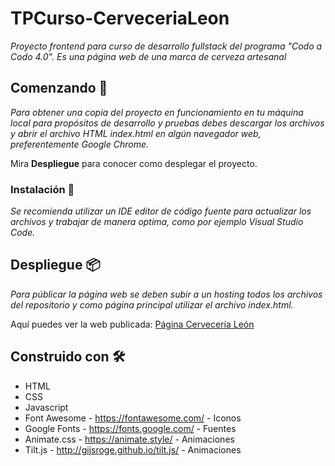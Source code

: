 # TPCurso-CerveceriaLeon

_Proyecto frontend para curso de desarrollo fullstack del programa "Codo a Codo 4.0". Es una página web de una marca de cerveza artesanal_

## Comenzando 🚀

_Para obtener una copia del proyecto en funcionamiento en tu máquina local para propósitos de desarrollo y pruebas debes descargar los archivos y abrir el archivo HTML index.html en algún navegador web, preferentemente Google Chrome._ 

Mira **Despliegue** para conocer como desplegar el proyecto.

### Instalación 🔧

_Se recomienda utilizar un IDE editor de código fuente para actualizar los archivos y trabajar de manera optima, como por ejemplo Visual Studio Code._

## Despliegue 📦

_Para públicar la página web se deben subir a un hosting todos los archivos del repositorio y como página principal utilizar el archivo index.html._

Aquí puedes ver la web publicada: <a href="https://nickochamorro.github.io/TPCurso-CerveceriaLeon/" target="_blank">Página Cervecería León</a>

## Construido con 🛠️

* HTML
* CSS
* Javascript
* Font Awesome - https://fontawesome.com/ - Iconos
* Google Fonts - https://fonts.google.com/ - Fuentes
* Animate.css - https://animate.style/ - Animaciones
* Tilt.js - http://gijsroge.github.io/tilt.js/ - Animaciones
